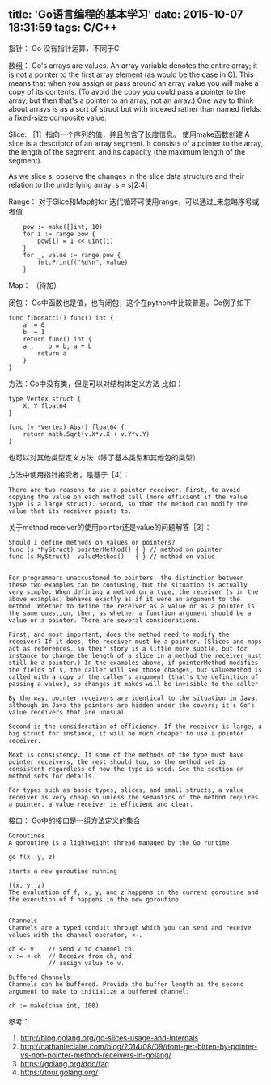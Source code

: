 title: 'Go语言编程的基本学习'
date: 2015-10-07 18:31:59
tags: C/C++
---

指针： Go 没有指针运算，不同于C

数组：  Go's arrays are values. An array variable denotes the entire array; it is not a pointer to the first array element (as would be the case in C). This means that when you assign or pass around an array value you will make a copy of its contents. (To avoid the copy you could pass a pointer to the array, but then that's a pointer to an array, not an array.) One way to think about arrays is as a sort of struct but with indexed rather than named fields: a fixed-size composite value.

Slice: ［1］指向一个序列的值，并且包含了长度信息。 使用make函数创建
A slice is a descriptor of an array segment. It consists of a pointer to the array, the length of the segment, and its capacity (the maximum length of the segment).


As we slice s, observe the changes in the slice data structure and their relation to the underlying array:
s = s[2:4]



Range： 对于Slice和Map的for 迭代循环可使用range，可以通过_来忽略序号或者值

```
    pow := make([]int, 10)
    for i := range pow {
        pow[i] = 1 << uint(i)
    }
    for _, value := range pow {
        fmt.Printf("%d\n", value)
    }
```

Map： （待加）

闭包： Go中函数也是值，也有闭包，这个在python中比较普遍。Go例子如下

```
func fibonacci() func() int {
    a := 0
    b := 1
    return func() int {
    a ,    b = b, a + b
        return a
    }
}
```

方法：Go中没有类，但是可以对结构体定义方法
比如：

```
type Vertex struct {
    X, Y float64
}

func (v *Vertex) Abs() float64 {
    return math.Sqrt(v.X*v.X + v.Y*v.Y)
}
```

也可以对其他类型定义方法（除了基本类型和其他包的类型）
 
方法中使用指针接受者，是基于［4］：

```
There are two reasons to use a pointer receiver. First, to avoid copying the value on each method call (more efficient if the value type is a large struct). Second, so that the method can modify the value that its receiver points to.
```

关于method receiver的使用pointer还是value的问题解答［3］：

```
Should I define methods on values or pointers?
func (s *MyStruct) pointerMethod() { } // method on pointer
func (s MyStruct)  valueMethod()   { } // method on value


For programmers unaccustomed to pointers, the distinction between these two examples can be confusing, but the situation is actually very simple. When defining a method on a type, the receiver (s in the above examples) behaves exactly as if it were an argument to the method. Whether to define the receiver as a value or as a pointer is the same question, then, as whether a function argument should be a value or a pointer. There are several considerations.

First, and most important, does the method need to modify the receiver? If it does, the receiver must be a pointer. (Slices and maps act as references, so their story is a little more subtle, but for instance to change the length of a slice in a method the receiver must still be a pointer.) In the examples above, if pointerMethod modifies the fields of s, the caller will see those changes, but valueMethod is called with a copy of the caller's argument (that's the definition of passing a value), so changes it makes will be invisible to the caller.

By the way, pointer receivers are identical to the situation in Java, although in Java the pointers are hidden under the covers; it's Go's value receivers that are unusual.

Second is the consideration of efficiency. If the receiver is large, a big struct for instance, it will be much cheaper to use a pointer receiver.

Next is consistency. If some of the methods of the type must have pointer receivers, the rest should too, so the method set is consistent regardless of how the type is used. See the section on method sets for details.

For types such as basic types, slices, and small structs, a value receiver is very cheap so unless the semantics of the method requires a pointer, a value receiver is efficient and clear.
```


接口： Go中的接口是一组方法定义的集合

```
Goroutines
A goroutine is a lightweight thread managed by the Go runtime.

go f(x, y, z)

starts a new goroutine running

f(x, y, z)
The evaluation of f, x, y, and z happens in the current goroutine and the execution of f happens in the new goroutine.


Channels
Channels are a typed conduit through which you can send and receive values with the channel operator, <-.

ch <- v    // Send v to channel ch.
v := <-ch  // Receive from ch, and
           // assign value to v.

Buffered Channels
Channels can be buffered. Provide the buffer length as the second argument to make to initialize a buffered channel:

ch := make(chan int, 100)
```

参考：

1. http://blog.golang.org/go-slices-usage-and-internals
2. http://nathanleclaire.com/blog/2014/08/09/dont-get-bitten-by-pointer-vs-non-pointer-method-receivers-in-golang/
3. https://golang.org/doc/faq
4. https://tour.golang.org/